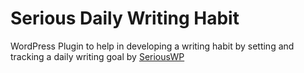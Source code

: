 # Serious Daily Writing Habit
WordPress Plugin to help in developing a writing habit by setting and tracking a daily writing goal by [SeriousWP](https://seriouswp.com/)
